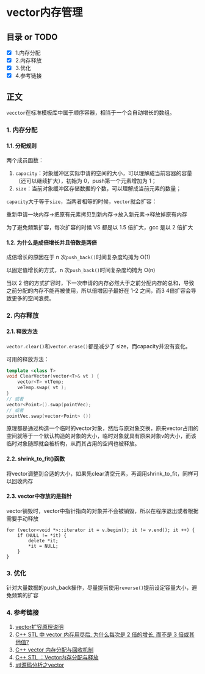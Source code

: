 # vector内存管理
## 目录 or TODO
- [x] 1.内存分配
- [x] 2.内存释放
- [x] 3.优化
- [x] 4.参考链接
## 正文

`vecctor`在标准模板库中属于顺序容器，相当于一个会自动增长的数组。

### 1. 内存分配

#### 1.1. 分配规则

两个成员函数：

1. `capacity`：对象缓冲区实际申请的空间的大小，可以理解成当前容器的容量（还可以继续扩大），初始为 0，push第一个元素增加为 1；
2. `size`：当前对象缓冲区存储数据的个数，可以理解成当前元素的数量；

`capacity`大于等于`size`，当两者相等的时候，`vector`就会扩容：

重新申请一块内存->把原有元素拷贝到新内存->放入新元素->释放掉原有内存

为了避免频繁扩容，每次扩容的时候 VS 都是以 1.5 倍扩大，gcc 是以 2 倍扩大

#### 1.2. 为什么是成倍增长并且倍数是两倍

成倍增长的原因在于 n 次`push_back()`时间复杂度均摊为 O(1)

以固定值增长的方式，n 次`push_back()`时间复杂度均摊为 O(n)

当以 2 倍的方式扩容时，下一次申请的内存必然大于之前分配内存的总和，导致之前分配的内存不能再被使用，所以倍增因子最好在 1-2 之间，而3 4倍扩容会导致更多的空间浪费。

### 2. 内存释放

#### 2.1. 释放方法

`vector.clear()`和`vector.erase()`都是减少了 size，而capacity并没有变化。

可用的释放方法：

```c++
template <class T>
void ClearVector(vector<T>& vt ) {
    vector<T> vtTemp; 
    veTemp.swap( vt );
}
// 或者
vector<Point>().swap(pointVec);
// 或者
pointVec.swap(vector<Point> ())
```

原理都是通过构造一个临时的vector对象，然后与原对象交换，原来vector占用的空间就等于一个默认构造的对象的大小，临时对象就具有原来对象v的大小，而该临时对象随即就会被析构，从而其占用的空间也被释放。

#### 2.2. shrink_to_fit()函数

将vector调整到合适的大小，如果先clear清空元素，再调用shrink_to_fit，同样可以回收内存

#### 2.3. vector中存放的是指针

vector销毁时，vector中指针指向的对象并不会被销毁，所以在程序退出或者根据需要手动释放

```
for (vector<void *>::iterator it = v.begin(); it != v.end(); it ++) {
    if (NULL != *it) {
        delete *it; 
        *it = NULL;
    }
}
```

### 3. 优化

针对大量数据的push_back操作，尽量提前使用`reverse()`提前设定容量大小，避免频繁的扩容

### 4. 参考链接

1. [vector扩容原理说明](https://blog.csdn.net/yangshiziping/article/details/52550291?utm_medium=distribute.pc_relevant.none-task-blog-2~default~BlogCommendFromMachineLearnPai2~default-2.control&depth_1-utm_source=distribute.pc_relevant.none-task-blog-2~default~BlogCommendFromMachineLearnPai2~default-2.control)
2. [C++ STL 中 vector 内存用尽后, 为什么每次是 2 倍的增长, 而不是 3 倍或其他值? ](https://www.zhihu.com/question/36538542)
3. [C++ vector 内存分配与回收机制](https://blog.csdn.net/qq_30835655/article/details/60762196)
4. [C++ STL ：Vector内存分配与释放](https://zhuanlan.zhihu.com/p/338390842)
5. [stl源码分析之vector](https://www.cnblogs.com/coderkian/p/3888429.html)

